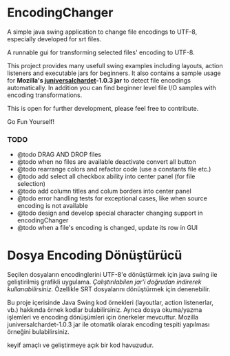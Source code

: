 # EncodingChanger
A simple java swing application to change file encodings to UTF-8, especially developed for srt files.

A runnable gui for transforming selected files' encoding to UTF-8. 

This project provides many usefull swing examples including layouts, action listeners and executable jars for beginners.
It also contains a sample usage for **Mozilla's [juniversalchardet](https://mvnrepository.com/artifact/com.googlecode.juniversalchardet/juniversalchardet/1.0.3)-1.0.3 jar** to detect file encodings automatically.
In addition you can find beginner level file I/O samples with encoding transformations.

This is open for further development, please feel free to contribute.

Go Fun Yourself!

### TODO
* @todo DRAG AND DROP files
* @todo when no files are available deactivate convert all button
* @todo rearrange colors and refactor code (use a constants file etc.)  
* @todo add select all checkbox ability into center panel (for file selection)
* @todo add column titles and colum borders into center panel
* @todo error handling tests for exceptional cases, like when source encoding is not available
* @todo design and develop special character changing support in encodingChanger
* @todo when a file's encoding is changed, update its row in GUI 

# Dosya Encoding Dönüştürücü
Seçilen dosyaların encodinglerini UTF-8'e dönüştürmek için java swing ile geliştirilmiş grafikli uygulama.
*Çalıştırılabilen jar'i doğrudan indirerek kullanabilirsiniz.*
Özellikle SRT dosyalarını dönüştürmek için denenebilir.

Bu proje içerisinde Java Swing kod örnekleri (layoutlar, action listenerlar, vb.) hakkında örnek kodlar bulabilirsiniz.
Ayrıca dosya okuma/yazma işlemleri ve encoding dönüşümleri için önerkeler mevcuttur.
Mozilla juniversalchardet-1.0.3 jar ile otomatik olarak encoding tespiti yapılması örneğini bulabilirsiniz.

keyif amaçlı ve geliştirmeye açık bir kod havuzudur.

